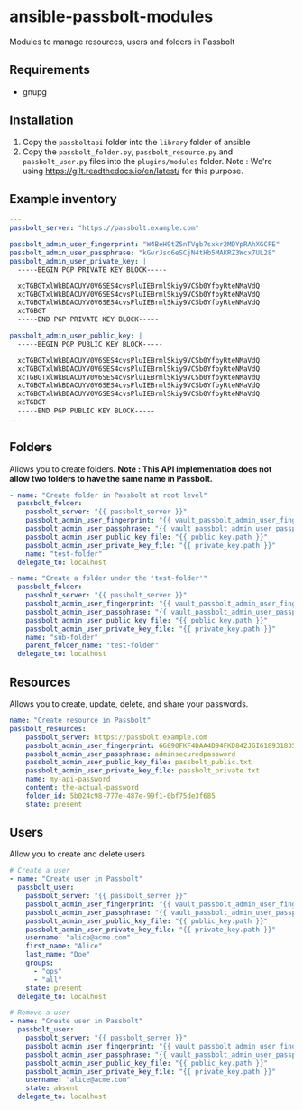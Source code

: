 # ansible-passbolt-modules
Modules to manage resources, users and folders in Passbolt

## Requirements
- gnupg

## Installation
1. Copy the `passboltapi` folder into the `library` folder of ansible
2. Copy the `passbolt_folder.py`, `passbolt_resource.py` and `passbolt_user.py` files into the `plugins/modules` folder.
Note : We're using https://gilt.readthedocs.io/en/latest/ for this purpose.

## Example inventory 
```yaml
---
passbolt_server: "https://passbolt.example.com"

passbolt_admin_user_fingerprint: "W4BeH9tZ5nTVgb7sxkr2MDYpRAhXGCFE"
passbolt_admin_user_passphrase: "kGvrJsd6eSCjN4tHb5MAKRZ3Wcx7UL28"
passbolt_admin_user_private_key: |
  -----BEGIN PGP PRIVATE KEY BLOCK-----

  xcTGBGTxlWkBDACUYV0V6SES4cvsPluIEBrmlSkiy9VCSb0YfbyRteNMaVdQ
  xcTGBGTxlWkBDACUYV0V6SES4cvsPluIEBrmlSkiy9VCSb0YfbyRteNMaVdQ
  xcTGBGTxlWkBDACUYV0V6SES4cvsPluIEBrmlSkiy9VCSb0YfbyRteNMaVdQ
  xcTGBGT
  -----END PGP PRIVATE KEY BLOCK-----

passbolt_admin_user_public_key: |
  -----BEGIN PGP PUBLIC KEY BLOCK-----

  xcTGBGTxlWkBDACUYV0V6SES4cvsPluIEBrmlSkiy9VCSb0YfbyRteNMaVdQ
  xcTGBGTxlWkBDACUYV0V6SES4cvsPluIEBrmlSkiy9VCSb0YfbyRteNMaVdQ
  xcTGBGTxlWkBDACUYV0V6SES4cvsPluIEBrmlSkiy9VCSb0YfbyRteNMaVdQ
  xcTGBGTxlWkBDACUYV0V6SES4cvsPluIEBrmlSkiy9VCSb0YfbyRteNMaVdQ
  xcTGBGTxlWkBDACUYV0V6SES4cvsPluIEBrmlSkiy9VCSb0YfbyRteNMaVdQ
  xcTGBGT
  -----END PGP PUBLIC KEY BLOCK-----
...
```

## Folders
Allows you to create folders.
**Note : This API implementation does not allow two folders to have the same name in Passbolt.**

```yaml
- name: "Create folder in Passbolt at root level"
  passbolt_folder:
    passbolt_server: "{{ passbolt_server }}"
    passbolt_admin_user_fingerprint: "{{ vault_passbolt_admin_user_fingerprint }}"
    passbolt_admin_user_passphrase: "{{ vault_passbolt_admin_user_passphrase }}"
    passbolt_admin_user_public_key_file: "{{ public_key.path }}"
    passbolt_admin_user_private_key_file: "{{ private_key.path }}"
    name: "test-folder"
  delegate_to: localhost

- name: "Create a folder under the 'test-folder'"
  passbolt_folder:
    passbolt_server: "{{ passbolt_server }}"
    passbolt_admin_user_fingerprint: "{{ vault_passbolt_admin_user_fingerprint }}"
    passbolt_admin_user_passphrase: "{{ vault_passbolt_admin_user_passphrase }}"
    passbolt_admin_user_public_key_file: "{{ public_key.path }}"
    passbolt_admin_user_private_key_file: "{{ private_key.path }}"
    name: "sub-folder"
    parent_folder_name: "test-folder"
  delegate_to: localhost
```

## Resources
Allows you to create, update, delete, and share your passwords.

```yaml
name: "Create resource in Passbolt"
passbolt_resources:
    passbolt_server: https://passbolt.example.com
    passbolt_admin_user_fingerprint: 66890FKF4DAA4D94FKD842JGI618931835467EDC71FFA
    passbolt_admin_user_passphrase: adminsecuredpassword
    passbolt_admin_user_public_key_file: passbolt_public.txt
    passbolt_admin_user_private_key_file: passbolt_private.txt
    name: my-api-password
    content: the-actual-password
    folder_id: 5b024c98-777e-487e-99f1-0bf75de3f685
    state: present
```

## Users
Allow you to create and delete users

```yaml
# Create a user
- name: "Create user in Passbolt"
  passbolt_user:
    passbolt_server: "{{ passbolt_server }}"
    passbolt_admin_user_fingerprint: "{{ vault_passbolt_admin_user_fingerprint }}"
    passbolt_admin_user_passphrase: "{{ vault_passbolt_admin_user_passphrase }}"
    passbolt_admin_user_public_key_file: "{{ public_key.path }}"
    passbolt_admin_user_private_key_file: "{{ private_key.path }}"
    username: "alice@acme.com"
    first_name: "Alice"
    last_name: "Doe"
    groups:
      - "ops"
      - "all"
    state: present
  delegate_to: localhost

# Remove a user
- name: "Create user in Passbolt"
  passbolt_user:
    passbolt_server: "{{ passbolt_server }}"
    passbolt_admin_user_fingerprint: "{{ vault_passbolt_admin_user_fingerprint }}"
    passbolt_admin_user_passphrase: "{{ vault_passbolt_admin_user_passphrase }}"
    passbolt_admin_user_public_key_file: "{{ public_key.path }}"
    passbolt_admin_user_private_key_file: "{{ private_key.path }}"
    username: "alice@acme.com"
    state: absent
  delegate_to: localhost
```